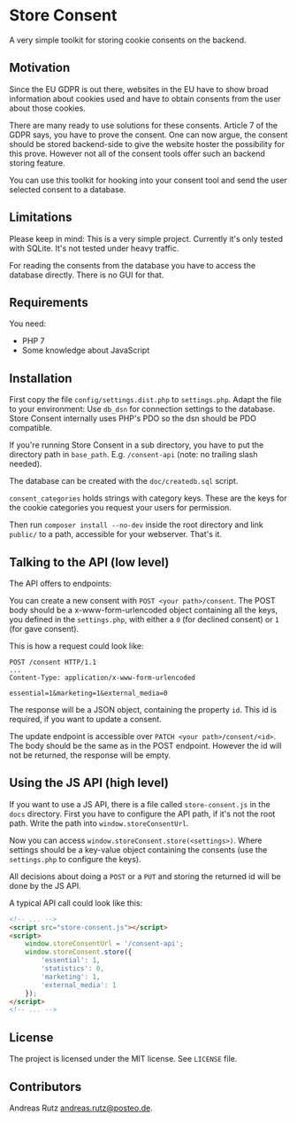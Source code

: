 # Store Consent
A very simple toolkit for storing cookie consents on the backend.

## Motivation
Since the EU GDPR is out there, websites in the EU have to show broad information about cookies
used and have to obtain consents from the user about those cookies.

There are many ready to use solutions for these consents. 
Article 7 of the GDPR says, you have to prove the consent. One can now argue, the consent should be stored
backend-side to give the website hoster the possibility for this prove. However not all of the consent tools
offer such an backend storing feature.

You can use this toolkit for hooking into your consent tool and send the user selected consent to a database.

## Limitations
Please keep in mind: This is a very simple project. Currently it's only tested with SQLite. It's not tested under
heavy traffic.

For reading the consents from the database you have to access the database directly. There is no GUI for that.

## Requirements
You need:
* PHP 7
* Some knowledge about JavaScript

## Installation
First copy the file ``config/settings.dist.php`` to ``settings.php``. Adapt the file to your environment:
Use ``db_dsn`` for connection settings to the database. Store Consent internally uses PHP's PDO so the dsn should
be PDO compatible.

If you're running Store Consent in a sub directory, you have to put the directory path in ``base_path``.
E.g. ``/consent-api`` (note: no trailing slash needed).

The database can be created with the ``doc/createdb.sql`` script.

``consent_categories`` holds strings with category keys. These are the keys for the cookie categories you request
your users for permission. 

Then run ``composer install --no-dev`` inside the root directory and link ``public/`` to a path, accessible for
your webserver. That's it.

## Talking to the API (low level)
The API offers to endpoints:

You can create a new consent with ``POST <your path>/consent``. The POST body should be a x-www-form-urlencoded
object containing all the keys, you defined in the ``settings.php``, with either a ``0`` (for declined consent)
or ``1`` (for gave consent).

This is how a request could look like:
````
POST /consent HTTP/1.1
...
Content-Type: application/x-www-form-urlencoded

essential=1&marketing=1&external_media=0
````
The response will be a JSON object, containing the property ``id``. This id is required, if you want to update
a consent.

The update endpoint is accessible over ``PATCH <your path>/consent/<id>``. The body should be the same as in the
POST endpoint. However the id will not be returned, the response will be empty.

## Using the JS API (high level)
If you want to use a JS API, there is a file called ``store-consent.js`` in the ``docs`` directory.
First you have to configure the API path, if it's not the root path. Write the path into ``window.storeConsentUrl``.

Now you can access ``window.storeConsent.store(<settings>)``. Where settings should be a key-value object containing
the consents (use the ``settings.php`` to configure the keys).

All decisions about doing a ``POST`` or a ``PUT`` and storing the returned id will be done by the JS API.

A typical API call could look like this:
````html
<!-- ... -->
<script src="store-consent.js"></script>
<script>
    window.storeConsentUrl = '/consent-api';
    window.storeConsent.store({
        'essential': 1,
        'statistics': 0,
        'marketing': 1,
        'external_media': 1
    });
</script>
<!-- ... -->
````

## License
The project is licensed under the MIT license. See ``LICENSE`` file.

## Contributors
Andreas Rutz <andreas.rutz@posteo.de>.